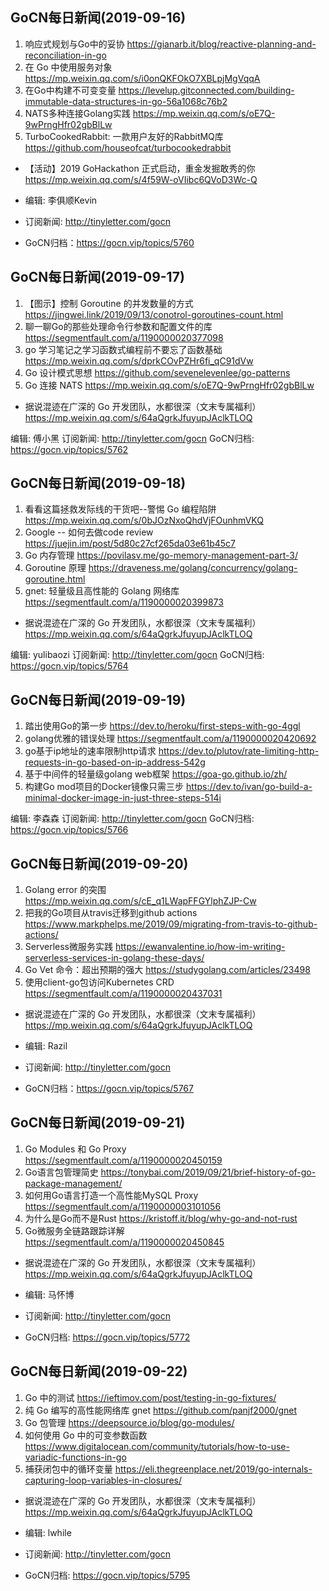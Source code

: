 ## GoCN每日新闻(2019-09-16)

1. 响应式规划与Go中的妥协 https://gianarb.it/blog/reactive-planning-and-reconciliation-in-go  
2. 在 Go 中使用服务对象 https://mp.weixin.qq.com/s/i0onQKFOkO7XBLpjMgVqqA   
3. 在Go中构建不可变变量 https://levelup.gitconnected.com/building-immutable-data-structures-in-go-56a1068c76b2   
4. NATS多种连接Golang实践 https://mp.weixin.qq.com/s/oE7Q-9wPrngHfr02gbBlLw  
5. TurboCookedRabbit: 一款用户友好的RabbitMQ库 https://github.com/houseofcat/turbocookedrabbit  

* 【活动】2019 GoHackathon 正式启动，重金发掘敢秀的你 https://mp.weixin.qq.com/s/4f59W-oVIibc6QVoD3Wc-Q  

* 编辑: 李俱顺Kevin
* 订阅新闻: http://tinyletter.com/gocn  
* GoCN归档：https://gocn.vip/topics/5760

## GoCN每日新闻(2019-09-17)

1. 【图示】控制 Goroutine 的并发数量的方式 https://jingwei.link/2019/09/13/conotrol-goroutines-count.html
2. 聊一聊Go的那些处理命令行参数和配置文件的库 https://segmentfault.com/a/1190000020377098
3. go 学习笔记之学习函数式编程前不要忘了函数基础 https://mp.weixin.qq.com/s/dprkCOvPZHr6fi_qC91dVw
4. Go 设计模式思想 https://github.com/sevenelevenlee/go-patterns
5. Go 连接 NATS https://mp.weixin.qq.com/s/oE7Q-9wPrngHfr02gbBlLw

* 据说混迹在广深的 Go 开发团队，水都很深（文末专属福利）https://mp.weixin.qq.com/s/64aQgrkJfuyupJAclkTLOQ

编辑: 傅小黑
订阅新闻: http://tinyletter.com/gocn
GoCN归档: https://gocn.vip/topics/5762

## GoCN每日新闻(2019-09-18)

1. 看看这篇拯救发际线的干货吧--警惕 Go 编程陷阱 https://mp.weixin.qq.com/s/0bJOzNxoQhdVjFOunhmVKQ
2. Google -- 如何去做code review https://juejin.im/post/5d80c27cf265da03e61b45c7
3. Go 内存管理 https://povilasv.me/go-memory-management-part-3/
4. Goroutine 原理 https://draveness.me/golang/concurrency/golang-goroutine.html
5. gnet: 轻量级且高性能的 Golang 网络库 https://segmentfault.com/a/1190000020399873

* 据说混迹在广深的 Go 开发团队，水都很深（文末专属福利）https://mp.weixin.qq.com/s/64aQgrkJfuyupJAclkTLOQ

编辑: yulibaozi
订阅新闻: http://tinyletter.com/gocn
GoCN归档: https://gocn.vip/topics/5764


## GoCN每日新闻(2019-09-19)

1. 踏出使用Go的第一步 https://dev.to/heroku/first-steps-with-go-4ggl
2. golang优雅的错误处理 https://segmentfault.com/a/1190000020420692
3. go基于ip地址的速率限制http请求 https://dev.to/plutov/rate-limiting-http-requests-in-go-based-on-ip-address-542g
4. 基于中间件的轻量级golang web框架 https://goa-go.github.io/zh/
5. 构建Go mod项目的Docker镜像只需三步 https://dev.to/ivan/go-build-a-minimal-docker-image-in-just-three-steps-514i

编辑: 李森森
订阅新闻: http://tinyletter.com/gocn
GoCN归档: https://gocn.vip/topics/5766

## GoCN每日新闻(2019-09-20)

1. Golang error 的突围 https://mp.weixin.qq.com/s/cE_q1LWapFFGYlphZJP-Cw 
2. 把我的Go项目从travis迁移到github actions https://www.markphelps.me/2019/09/migrating-from-travis-to-github-actions/    
3. Serverless微服务实践 https://ewanvalentine.io/how-im-writing-serverless-services-in-golang-these-days/    
4. Go Vet 命令：超出预期的强大 https://studygolang.com/articles/23498  
5. 使用client-go包访问Kubernetes CRD https://segmentfault.com/a/1190000020437031    

* 据说混迹在广深的 Go 开发团队，水都很深（文末专属福利）https://mp.weixin.qq.com/s/64aQgrkJfuyupJAclkTLOQ

* 编辑: Razil  
* 订阅新闻: http://tinyletter.com/gocn  
* GoCN归档：https://gocn.vip/topics/5767  

## GoCN每日新闻(2019-09-21)

1. Go Modules 和 Go Proxy https://segmentfault.com/a/1190000020450159
2. Go语言包管理简史 https://tonybai.com/2019/09/21/brief-history-of-go-package-management/
3. 如何用Go语言打造一个高性能MySQL Proxy https://segmentfault.com/a/1190000003101056
4. 为什么是Go而不是Rust https://kristoff.it/blog/why-go-and-not-rust
5. Go微服务全链路跟踪详解 https://segmentfault.com/a/1190000020450845


* 据说混迹在广深的 Go 开发团队，水都很深（文末专属福利）https://mp.weixin.qq.com/s/64aQgrkJfuyupJAclkTLOQ

* 编辑: 马怀博 
* 订阅新闻: http://tinyletter.com/gocn
* GoCN归档: https://gocn.vip/topics/5772

## GoCN每日新闻(2019-09-22)

1. Go 中的测试  https://ieftimov.com/post/testing-in-go-fixtures/
2. 纯 Go 编写的高性能网络库 gnet  https://github.com/panjf2000/gnet
3. Go 包管理 https://deepsource.io/blog/go-modules/
4. 如何使用 Go 中的可变参数函数 https://www.digitalocean.com/community/tutorials/how-to-use-variadic-functions-in-go
5. 捕获闭包中的循环变量 https://eli.thegreenplace.net/2019/go-internals-capturing-loop-variables-in-closures/

* 据说混迹在广深的 Go 开发团队，水都很深（文末专属福利）https://mp.weixin.qq.com/s/64aQgrkJfuyupJAclkTLOQ

* 编辑: lwhile
* 订阅新闻: http://tinyletter.com/gocn
* GoCN归档: https://gocn.vip/topics/5795
